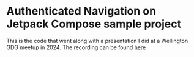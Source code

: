 # Authenticated Navigation on Jetpack Compose sample project

This is the code that went along with a presentation I did at a Wellington GDG meetup in 2024. The recording can be found [here](https://youtu.be/outPWyXDlSc?si=_VJUJ8yQE9-hd-Bg)
